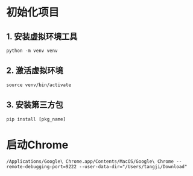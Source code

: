 # 初始化项目

## 1. 安装虚拟环境工具

```
python -m venv venv
```

## 2. 激活虚拟环境

```
source venv/bin/activate
```

## 3. 安装第三方包

```
pip install [pkg_name]
```

# 启动Chrome

```
/Applications/Google\ Chrome.app/Contents/MacOS/Google\ Chrome --remote-debugging-port=9222 --user-data-dir="/Users/tangji/Download"
```